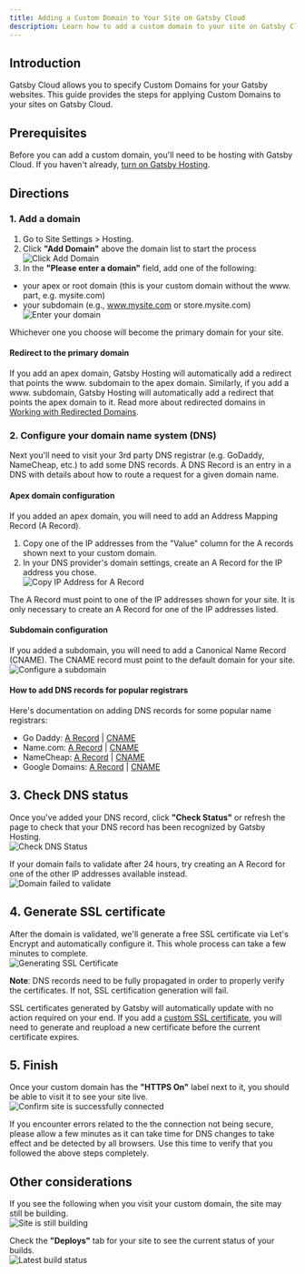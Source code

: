 ```yaml
---
title: Adding a Custom Domain to Your Site on Gatsby Cloud
description: Learn how to add a custom domain to your site on Gatsby Cloud
---
```


## Introduction

Gatsby Cloud allows you to specify Custom Domains for your Gatsby websites. This guide provides the steps for applying Custom Domains to your sites on Gatsby Cloud.

## Prerequisites

Before you can add a custom domain, you'll need to be hosting with Gatsby Cloud. If you haven't already, [turn on Gatsby Hosting](https://support.gatsbyjs.com/hc/en-us/articles/360061641114).

## Directions

### 1. Add a domain

1. Go to Site Settings > Hosting.
1. Click **"Add Domain"** above the domain list to start the process  
   ![Click Add Domain](../../images/click-add-domain.png)
1. In the **"Please enter a domain"** field, add one of the following:

- your apex or root domain (this is your custom domain without the www. part, e.g. mysite.com)
- your subdomain (e.g., www.mysite.com or store.mysite.com)  
  ![Enter your domain](../../images/hosting-domain-modal.png)

Whichever one you choose will become the primary domain for your site.

#### Redirect to the primary domain

If you add an apex domain, Gatsby Hosting will automatically add a redirect that points the www. subdomain to the apex domain. Similarly, if you add a www. subdomain, Gatsby Hosting will automatically add a redirect that points the apex domain to it. Read more about redirected domains in [Working with Redirected Domains](https://support.gatsbyjs.com/hc/en-us/articles/1500003051241).

### 2. Configure your domain name system (DNS)

Next you'll need to visit your 3rd party DNS registrar (e.g. GoDaddy, NameCheap, etc.) to add some DNS records. A DNS Record is an entry in a DNS with details about how to route a request for a given domain name.

#### Apex domain configuration

If you added an apex domain, you will need to add an Address Mapping Record (A Record).

1. Copy one of the IP addresses from the "Value" column for the A records shown next to your custom domain.
1. In your DNS provider's domain settings, create an A Record for the IP address you chose.  
   ![Copy IP Address for A Record](../../images/copy-ip-address-for-a-record.png)

The A Record must point to one of the IP addresses shown for your site. It is only necessary to create an A Record for one of the IP addresses listed.

#### Subdomain configuration

If you added a subdomain, you will need to add a Canonical Name Record (CNAME). The CNAME record must point to the default domain for your site.  
![Configure a subdomain](../../images/configure-subdomain.png)

#### How to add DNS records for popular registrars

Here's documentation on adding DNS records for some popular name registrars:

- Go Daddy: [A Record](https://www.godaddy.com/help/add-an-a-record-19238) | [CNAME](https://www.godaddy.com/help/add-a-cname-record-19236)
- Name.com: [A Record](https://www.namecheap.com/support/knowledgebase/article.aspx/319/2237/how-can-i-set-up-an-a-address-record-for-my-domain/) | [CNAME](https://www.namecheap.com/support/knowledgebase/article.aspx/9646/2237/how-to-create-a-cname-record-for-your-domain/)
- NameCheap: [A Record](https://www.name.com/support/articles/115004893508-Adding-an-A-record) | [CNAME](https://www.name.com/support/articles/115004895548-Adding-a-CNAME-Record)
- Google Domains: [A Record](https://support.google.com/a/answer/2579934?hl=en&ref_topic=2721296) | [CNAME](https://support.google.com/a/answer/47283)

## 3. Check DNS status

Once you've added your DNS record, click **"Check Status"** or refresh the page to check that your DNS record has been recognized by Gatsby Hosting.  
![Check DNS Status](../../images/check-domain-status.png)

If your domain fails to validate after 24 hours, try creating an A Record for one of the other IP addresses available instead.  
![Domain failed to validate](../../images/domain-validation-failed.png)

## 4. Generate SSL certificate

After the domain is validated, we'll generate a free SSL certificate via Let's Encrypt and automatically configure it. This whole process can take a few minutes to complete.  
![Generating SSL Certificate](../../images/generate-ssl-certificate.png)

**Note**: DNS records need to be fully propagated in order to properly verify the certificates. If not, SSL certification generation will fail.

SSL certificates generated by Gatsby will automatically update with no action required on your end. If you add a [custom SSL certificate](https://support.gatsbyjs.com/hc/en-us/articles/1500003044001-Adding-a-Custom-SSL-Certificate), you will need to generate and reupload a new certificate before the current certificate expires.

## 5. Finish

Once your custom domain has the **"HTTPS On"** label next to it, you should be able to visit it to see your site live.  
![Confirm site is successfully connected](../../images/confirm-site-is-connected.png)

If you encounter errors related to the the connection not being secure, please allow a few minutes as it can take time for DNS changes to take effect and be detected by all browsers. Use this time to verify that you followed the above steps completely.

## Other considerations

If you see the following when you visit your custom domain, the site may still be building.  
![Site is still building](../../images/site-is-still-building.png)

Check the **"Deploys"** tab for your site to see the current status of your builds.  
![Latest build status](../../images/see-latest-build-status.png)
